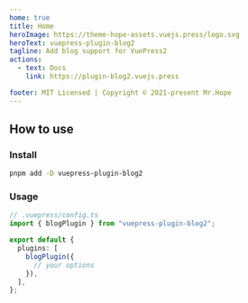 ```yaml
---
home: true
title: Home
heroImage: https://theme-hope-assets.vuejs.press/logo.svg
heroText: vuepress-plugin-blog2
tagline: Add blog support for VuePress2
actions:
  - text: Docs
    link: https://plugin-blog2.vuejs.press

footer: MIT Licensed | Copyright © 2021-present Mr.Hope
---
```


## How to use

### Install

```bash
pnpm add -D vuepress-plugin-blog2
```

### Usage

```ts
// .vuepress/config.ts
import { blogPlugin } from "vuepress-plugin-blog2";

export default {
  plugins: [
    blogPlugin({
      // your options
    }),
  ],
};
```
